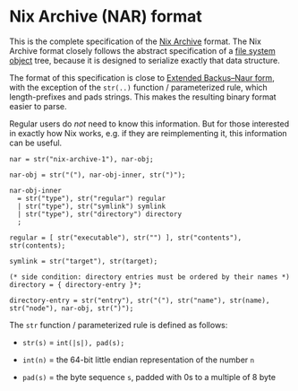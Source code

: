 # Nix Archive (NAR) format

This is the complete specification of the [Nix Archive] format.
The Nix Archive format closely follows the abstract specification of a [file system object] tree,
because it is designed to serialize exactly that data structure.

[Nix Archive]: @docroot@/store/file-system-object/content-address.md#nix-archive
[file system object]: @docroot@/store/file-system-object.md

The format of this specification is close to [Extended Backus–Naur form](https://en.wikipedia.org/wiki/Extended_Backus%E2%80%93Naur_form), with the exception of the `str(..)` function / parameterized rule, which length-prefixes and pads strings.
This makes the resulting binary format easier to parse.

Regular users do *not* need to know this information.
But for those interested in exactly how Nix works, e.g. if they are reimplementing it, this information can be useful.

```ebnf
nar = str("nix-archive-1"), nar-obj;

nar-obj = str("("), nar-obj-inner, str(")");

nar-obj-inner
  = str("type"), str("regular") regular
  | str("type"), str("symlink") symlink
  | str("type"), str("directory") directory
  ;

regular = [ str("executable"), str("") ], str("contents"), str(contents);

symlink = str("target"), str(target);

(* side condition: directory entries must be ordered by their names *)
directory = { directory-entry }*;

directory-entry = str("entry"), str("("), str("name"), str(name), str("node"), nar-obj, str(")");
```

The `str` function / parameterized rule is defined as follows:

- `str(s)` = `int(|s|), pad(s);`

- `int(n)` = the 64-bit little endian representation of the number `n`

- `pad(s)` = the byte sequence `s`, padded with 0s to a multiple of 8 byte
